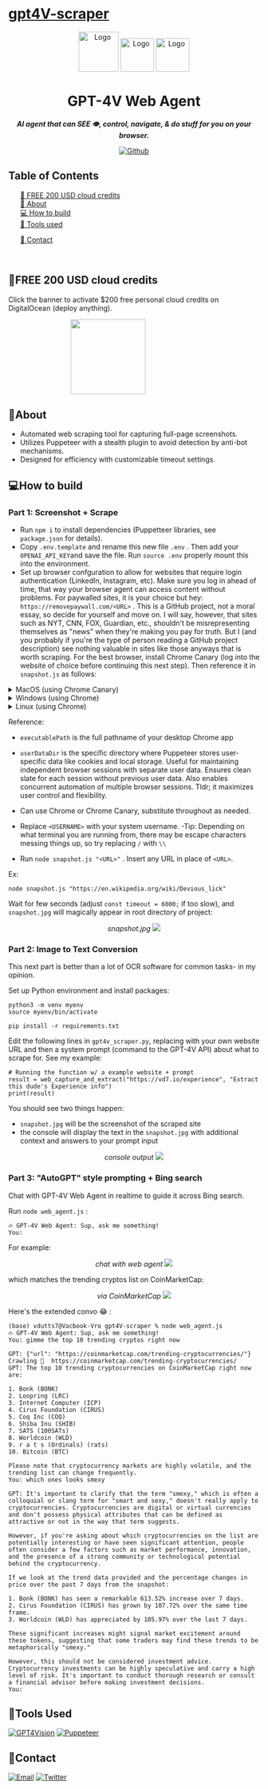# [gpt4V-scraper](https://github.com/vdutts7/gpt4V-scraper)

<div align="center">


  <img src="https://res.cloudinary.com/dnz16usmk/image/upload/f_auto,q_auto/v1/vd7-website/gpt4v-logo" alt="Logo" width="80" height="80" />
  <img src="https://res.cloudinary.com/dnz16usmk/image/upload/f_auto,q_auto/v1/vd7-website/wikipedia-logo" alt="Logo" width="67" height="67"/>
   <img src="https://res.cloudinary.com/dnz16usmk/image/upload/f_auto,q_auto/v1/vd7-website/linkedin-logo" alt="Logo" width="67" height="67"/>

  <h1 align="center">
        GPT-4V Web Agent
    </h1>
    <p align="center"> 
        <i><b>AI agent that can SEE 👁️, control, navigate, & do stuff for you on your browser.</b></i>
        <br /> 
    </p>

[![Github][github]][github-url]


</div>



## Table of Contents

  <ol>
    <a href="#FREE-200-USD-cloud-credits">💸 FREE 200 USD cloud credits</a><br/>
    <a href="#about">📝 About</a><br/>
    <a href="#how-to-build">💻 How to build</a><br/>
    <a href="#tools-used">🔧 Tools used</a>
        <ul>
        </ul>
    <a href="#contact">👤 Contact</a>
  </ol>

<br/>

## 💸FREE 200 USD cloud credits

Click the banner to activate $200 free personal cloud credits on DigitalOcean (deploy anything).

<div style="display: flex; align-items: center; justify-content: center; width: 400px;"> 
    <a href="https://www.digitalocean.com/?refcode=2aa0ec7cfd0e&utm_campaign=Referral_Invite&utm_medium=Referral_Program&utm_source=badge">
        <img src="https://res.cloudinary.com/dnz16usmk/image/upload/v1709301461/digitalocean-referral.png"
            width="150"
        />
    </a>
</div>



## 📝About

- Automated web scraping tool for capturing full-page screenshots.
- Utilizes Puppeteer with a stealth plugin to avoid detection by anti-bot mechanisms.
- Designed for efficiency with customizable timeout settings.


## 💻How to build

### Part 1: Screenshot + Scrape
- Run `npm i` to install dependencies (Puppetteer libraries, see `package.json` for details).
- Copy `.env.template` and rename this new file `.env` . Then add your `OPENAI_API_KEY`and save the file. Run `source .env` properly mount this into the environment.
- Set up browser confguration to allow for websites that require login authentication (LinkedIn, Instagram, etc). Make sure you log in ahead of time, that way your browser agent can access content without problems. For paywalled sites, it is your choice but hey: `https://removepaywall.com/<URL>` . This is a GitHub project, not a moral essay, so decide for yourself and move on.  I will say, however, that sites such as NYT, CNN, FOX, Guardian, etc., shouldn't be misrepresenting themselves as "news" when they're making you pay for truth. But I (and you probably if you're the type of person reading a GitHub project description) see nothing valuable in sites like those anyways that is worth scraping. For the best browser, install Chrome Canary (log into the website of choice before continuing this next step). Then reference it in `snapshot.js` as follows:

<details>

<summary>
    MacOS (using Chrome Canary)
</summary>

```
executablePath: '/Applications/Google\ Chrome\ Canary.app/Contents/MacOS/Google\ Chrome\ Canary',

userDataDir: '/Users/<USERNAME>/Library/Application\ Support/Google/Chrome\ Canary/Default',
``` 
</details>

<details>

<summary>
    Windows (using Chrome)
</summary>

```
executablePath: 'C:/Program Files/Google/Chrome/Application/chrome.exe',

userDataDir: 'C:/Users/<USERNAME>/AppData/Local/Google/Chrome/User Data',
``` 
</details>

<details>

<summary>
    Linux (using Chrome)
</summary>

```
executablePath: '/usr/bin/google-chrome',

userDataDir: '/home/<USERNAME>/.config/google-chrome',
``` 
</details>

Reference:
- `executablePath` is the full pathname of your desktop Chrome app
- `userDataDir` is the specific directory where Puppeteer stores user-specific data like cookies and local storage. Useful for maintaining independent browser sessions with separate user data. Ensures clean slate for each session without previous user data. Also enables concurrent automation of multiple browser sessions. Tldr; it maximizes user control and flexibility.
- Can use Chrome or Chrome Canary, substitute throughout as needed.
- Replace `<USERNAME>` with your system username. 
-Tip: Depending on what terminal you are running from, there may be escape characters messing things up, so try replacing `/` with `\\`


- Run `node snapshot.js "<URL>"` . Insert any URL in place of `<URL>`. 

Ex:
```
node snapshot.js "https://en.wikipedia.org/wiki/Devious_lick"
```
Wait for few seconds (adjust `const timeout = 6000;`  if too slow), and  `snapshot.jpg` will magically appear in root directory of project:

<div align="center">
    <i>snapshot.jpg</i>
    <img src="https://res.cloudinary.com/dnz16usmk/image/upload/f_auto,q_auto/v1/vd7-website/snapshot-deviouslick"   />
</div>


### Part 2: Image to Text Conversion 

This next part is better than a lot of OCR software for common tasks- in my opinion.

Set up Python environment and install packages:
```
python3 -m venv myenv
source myenv/bin/activate
```

```
pip install -r requirements.txt
```



Edit the following lines in `gpt4v_scraper.py`, replacing with your own website URL and then a system prompt (command to the GPT-4V API) about what to scrape for. See my example:

```
# Running the function w/ a example website + prompt
result = web_capture_and_extract("https://vd7.io/experience", "Extract this dude's Experience info")
print(result)
```
You should see two things happen:
- `snapshot.jpg` will be the screenshot of the scraped site
- the console will display the text in the `snapshot.jpg` with additional context and answers to your prompt input

<div align="center">
    <i>console output</i>
    <img src="https://res.cloudinary.com/dnz16usmk/image/upload/f_auto,q_auto/v1/vd7-website/gpt4v_scraper-consolelog"   />
</div>



### Part 3: "AutoGPT" style prompting + Bing search 

Chat with GPT-4V Web Agent in realtime to guide it across Bing search.

Run `node web_agent.js` :
```
🔥 GPT-4V Web Agent: Sup, ask me something!
You: 
```
For example:

<div align="center">
    <i>chat with web agent</i>
    <img src="https://res.cloudinary.com/dnz16usmk/image/upload/f_auto,q_auto/v1/vd7-website/gpt4v_scraper-webagent"   />
</div>

which matches the trending cryptos list on CoinMarketCap:


<div align="center">
    <i>via CoinMarketCap</i>
    <img src="https://res.cloudinary.com/dnz16usmk/image/upload/f_auto,q_auto/v1/vd7-website/gpt4v_scraper-coinmarketcap"   />
</div>

Here's the extended convo 😂 :
```
(base) vdutts7@Vacbook-Vro gpt4V-scraper % node web_agent.js 
🔥 GPT-4V Web Agent: Sup, ask me something!
You: gimme the top 10 trending cryptos right now

GPT: {"url": "https://coinmarketcap.com/trending-cryptocurrencies/"}
Crawling 🐜  https://coinmarketcap.com/trending-cryptocurrencies/
GPT: The top 10 trending cryptocurrencies on CoinMarketCap right now are:

1. Bonk (BONK)
2. Loopring (LRC)
3. Internet Computer (ICP)
4. Cirus Foundation (CIRUS)
5. Coq Inc (COQ)
6. Shiba Inu (SHIB)
7. SATS (100SATs)
8. Worldcoin (WLD)
9. r a t s (Ordinals) (rats)
10. Bitcoin (BTC)

Please note that cryptocurrency markets are highly volatile, and the trending list can change frequently.
You: which ones looks smexy

GPT: It's important to clarify that the term "smexy," which is often a colloquial or slang term for "smart and sexy," doesn't really apply to cryptocurrencies. Cryptocurrencies are digital or virtual currencies and don't possess physical attributes that can be defined as attractive or not in the way that term suggests.

However, if you're asking about which cryptocurrencies on the list are potentially interesting or have seen significant attention, people often consider a few factors such as market performance, innovation, and the presence of a strong community or technological potential behind the cryptocurrency.

If we look at the trend data provided and the percentage changes in price over the past 7 days from the snapshot:

1. Bonk (BONK) has seen a remarkable 613.52% increase over 7 days.
2. Cirus Foundation (CIRUS) has grown by 107.72% over the same time frame.
3. Worldcoin (WLD) has appreciated by 105.97% over the last 7 days.

These significant increases might signal market excitement around these tokens, suggesting that some traders may find these trends to be metaphorically "smexy."

However, this should not be considered investment advice. Cryptocurrency investments can be highly speculative and carry a high level of risk. It's important to conduct thorough research or consult a financial advisor before making investment decisions.
You: 
```

## 🔧Tools Used

[![GPT4Vision][GPT4Vision]][GPT4Vision-url]
[![Puppeteer][puppeteer]][puppeteer-url]

## 👤Contact

<!-- Replace placeholders with your actual contact information -->
[![Email][email]][email-url]
[![Twitter][twitter]][twitter-url]

<!-- MARKDOWN LINKS & IMAGES -->
<!-- https://www.markdownguide.org/basic-syntax/#reference-style-links -->

[GPT4Vision]: https://img.shields.io/badge/OpenAI_GPT--4V-0058A0?style=for-the-badge&logo=openai&logoColor=white&color=4aa481
[GPT4Vision-url]: https://openai.com/research/gpt-4v-system-card
[puppeteer]: https://img.shields.io/badge/Puppeteer-40B5A4?style=for-the-badge&logo=Puppeteer&logoColor=white
[puppeteer-url]: https://pptr.dev/
[email]: https://img.shields.io/badge/me@vd7.io-FFCA28?style=for-the-badge&logo=Gmail&logoColor=00bbff&color=black
[email-url]: #
[github]: https://img.shields.io/badge/💻Github-000000?style=for-the-badge
[github-url]: https://github.com/vdutts7/gpt4v-scraper
[twitter]: https://img.shields.io/badge/Twitter-FFCA28?style=for-the-badge&logo=Twitter&logoColor=00bbff&color=black
[twitter-url]: https://twitter.com/vdutts7/
